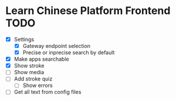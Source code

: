 # Learn Chinese Platform Frontend TODO

- [x] Settings
  - [x] Gateway endpoint selection
  - [x] Precise or inprecise search by default
- [x] Make apps searchable
- [x] Show stroke
- [ ] Show media
- [ ] Add stroke quiz
  - [ ] Show errors
- [ ] Get all text from config files
